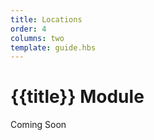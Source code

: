 ```yaml
---
title: Locations
order: 4
columns: two
template: guide.hbs
---
```


# {{title}} Module
  
Coming Soon  
